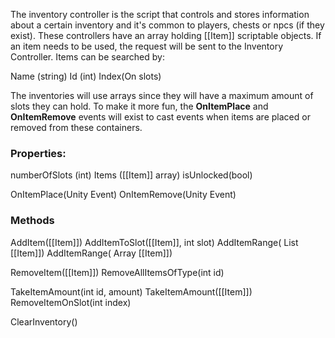 The inventory controller is the script that controls and stores information about a certain inventory and it's common to players, chests or npcs (if they exist).
These controllers have an array holding [[Item]] scriptable objects.
If an item needs to be used, the request will be sent to the Inventory Controller.
Items can be searched by:

Name (string)
Id (int)
Index(On slots)

The inventories will use arrays since they will have a maximum amount of slots they can hold.
To make it more fun, the **OnItemPlace** and **OnItemRemove** events will exist to cast events when items are placed or removed from these containers.

### Properties:
numberOfSlots (int)
Items ([[Item]] array)
isUnlocked(bool)

OnItemPlace(Unity Event)
OnItemRemove(Unity Event)

### Methods
AddItem([[Item]])
AddItemToSlot([[Item]], int slot)
AddItemRange( List [[Item]])
AddItemRange( Array [[Item]])

RemoveItem([[Item]])
RemoveAllItemsOfType(int id)

TakeItemAmount(int id, amount)
TakeItemAmount([[Item]])
RemoveItemOnSlot(int index)

ClearInventory()











